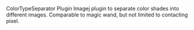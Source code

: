 ColorTypeSeparator Plugin
Imagej plugin to separate color shades into different images. Comparable to magic wand, but not limited to contacting pixel.
